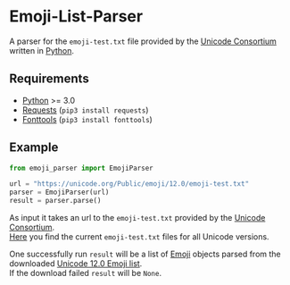 # Emoji-List-Parser

A parser for the `emoji-test.txt` file provided by the [Unicode Consortium](http://unicode.org/consortium/consort.html) written in [Python](https://www.python.org).

## Requirements

* [Python](https://www.python.org/download/releases/3.0/) >= 3.0
* [Requests](http://docs.python-requests.org/en/master/) (`pip3 install requests`)
* [Fonttools](https://pypi.org/project/fonttools/) (`pip3 install fonttools`)

## Example

```python
from emoji_parser import EmojiParser

url = "https://unicode.org/Public/emoji/12.0/emoji-test.txt"
parser = EmojiParser(url)
result = parser.parse()
```

As input it takes an url to the `emoji-test.txt` provided by the [Unicode Consortium](http://unicode.org/consortium/consort.html).  
[Here](https://unicode.org/Public/emoji/) you find the current `emoji-test.txt` files for all Unicode versions.

One successfully run `result` will be a list of [Emoji](emoji_parser.py) objects parsed from the downloaded [Unicode 12.0 Emoji list](https://unicode.org/Public/emoji/12.0/emoji-test.txt).  
If the download failed `result` will be `None`.
